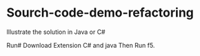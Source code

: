 # Sourch-code-demo-refactoring
Illustrate the solution in Java or C#

Run#
Download Extension C# and java
Then Run f5.
